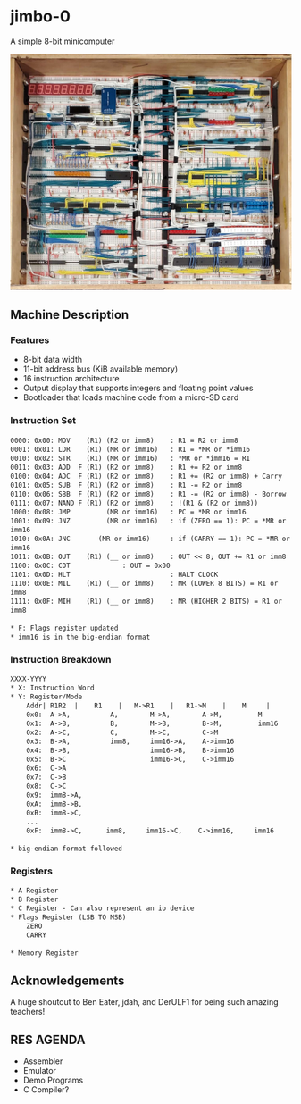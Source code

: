 
# jimbo-0

A simple 8-bit minicomputer

![jimbo-0](https://github.com/StuyCEC/jimbo-0/blob/main/images/fullimage.jpg)



## Machine Description
### Features
- 8-bit data width
- 11-bit address bus (KiB available memory)
- 16 instruction architecture
- Output display that supports integers and floating point values
- Bootloader that loads machine code from a micro-SD card

### Instruction Set
```
0000: 0x00: MOV    (R1) (R2 or imm8)  	: R1 = R2 or imm8
0001: 0x01: LDR    (R1) (MR or imm16) 	: R1 = *MR or *imm16
0010: 0x02: STR    (R1) (MR or imm16)	: *MR or *imm16 = R1
0011: 0x03: ADD  F (R1) (R2 or imm8)   	: R1 += R2 or imm8
0100: 0x04: ADC  F (R1) (R2 or imm8)   	: R1 += (R2 or imm8) + Carry
0101: 0x05: SUB  F (R1) (R2 or imm8)   	: R1 -= R2 or imm8
0110: 0x06: SBB  F (R1) (R2 or imm8)  	: R1 -= (R2 or imm8) - Borrow
0111: 0x07: NAND F (R1) (R2 or imm8)   	: !(R1 & (R2 or imm8))
1000: 0x08: JMP         (MR or imm16)  	: PC = *MR or imm16
1001: 0x09: JNZ         (MR or imm16)  	: if (ZERO == 1): PC = *MR or imm16
1010: 0x0A: JNC 	  (MR or imm16)  	: if (CARRY == 1): PC = *MR or imm16
1011: 0x0B: OUT    (R1) (__ or imm8)  	: OUT << 8; OUT += R1 or imm8
1100: 0x0C: COT   			: OUT = 0x00
1101: 0x0D: HLT                       	: HALT CLOCK
1110: 0x0E: MIL    (R1) (__ or imm8)   	: MR (LOWER 8 BITS) = R1 or imm8
1111: 0x0F: MIH    (R1) (__ or imm8)   	: MR (HIGHER 2 BITS) = R1 or imm8

* F: Flags register updated
* imm16 is in the big-endian format
```

### Instruction Breakdown
```
XXXX-YYYY
* X: Instruction Word
* Y: Register/Mode
	Addr| R1R2 	|    R1    |   M->R1    |   R1->M    |    M     |
	0x0:  A->A,          A,        M->A,        A->M,         M
	0x1:  A->B,          B,        M->B,        B->M,         imm16
	0x2:  A->C,          C,        M->C,        C->M
	0x3:  B->A,          imm8,     imm16->A,    A->imm16
	0x4:  B->B,                    imm16->B,    B->imm16
	0x5:  B->C                     imm16->C,    C->imm16
	0x6:  C->A
	0x7:  C->B
	0x8:  C->C
	0x9:  imm8->A, 
	0xA:  imm8->B,
	0xB:  imm8->C,
	...
	0xF:  imm8->C,      imm8,     imm16->C,    C->imm16,     imm16

* big-endian format followed
```

### Registers
```
* A Register
* B Register
* C Register - Can also represent an io device
* Flags Register (LSB TO MSB)
    ZERO   
    CARRY

* Memory Register
```





## Acknowledgements

A huge shoutout to Ben Eater, jdah, and DerULF1 for being such amazing teachers!

## RES AGENDA
- Assembler
- Emulator
- Demo Programs
- C Compiler? 
